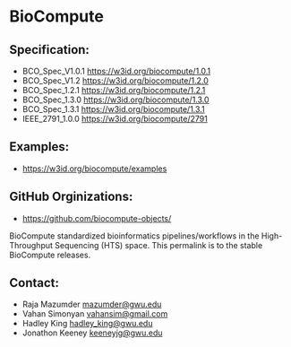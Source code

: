 BioCompute
==========

## Specification: 
* BCO_Spec_V1.0.1	https://w3id.org/biocompute/1.0.1
* BCO_Spec_V1.2 	https://w3id.org/biocompute/1.2.0
* BCO_Spec_1.2.1	https://w3id.org/biocompute/1.2.1
* BCO_Spec_1.3.0	https://w3id.org/biocompute/1.3.0
* BCO_Spec_1.3.1 	https://w3id.org/biocompute/1.3.1
* IEEE_2791_1.0.0	https://w3id.org/biocompute/2791


## Examples: 
* https://w3id.org/biocompute/examples

## GitHub Orginizations:
* https://github.com/biocompute-objects/

BioCompute standardized bioinformatics pipelines/workflows in the High-Throughput Sequencing (HTS) space. 
This permalink is to the stable BioCompute releases. 

## Contact:
* Raja Mazumder <mazumder@gwu.edu>
* Vahan Simonyan <vahansim@gmail.com>
* Hadley King <hadley_king@gwu.edu>
* Jonathon Keeney <keeneyjg@gwu.edu>